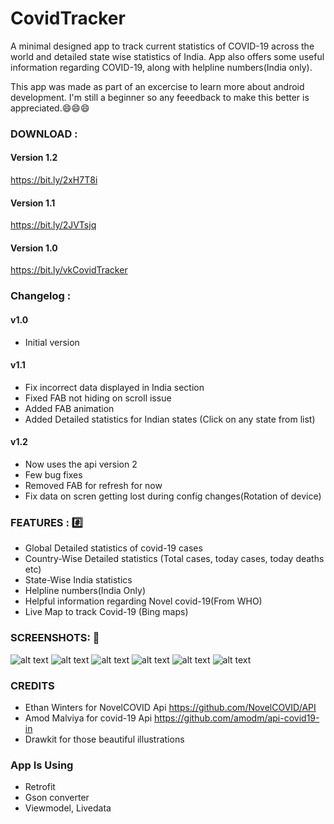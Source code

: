 # CovidTracker
A minimal designed app to track current statistics of COVID-19 across the world and detailed state wise statistics of India. App also offers some useful information regarding COVID-19, along with helpline numbers(India only).

This app was made as part of an excercise to learn more about android development. I'm still a beginner so any feeedback to make this better is appreciated.:smile::smile::smile:

### DOWNLOAD :

#### Version 1.2
https://bit.ly/2xH7T8i

#### Version 1.1
https://bit.ly/2JVTsjq

#### Version 1.0
https://bit.ly/vkCovidTracker

### Changelog :

#### v1.0
   - Initial version
#### v1.1
   - Fix incorrect data displayed in India section
   - Fixed FAB not hiding on scroll issue
   - Added FAB animation
   - Added Detailed statistics for Indian states (Click on any state from list)
   
#### v1.2
   - Now uses the api version 2
   - Few bug fixes
   - Removed FAB for refresh for now
   - Fix data on scren getting lost during config changes(Rotation of device)


### FEATURES : :hash:
- Global Detailed statistics of covid-19 cases
- Country-Wise Detailed statistics (Total cases, today cases, today deaths etc)
- State-Wise India statistics
- Helpline numbers(India Only)
- Helpful information regarding Novel covid-19(From WHO)
- Live Map to track Covid-19 (Bing maps)

### SCREENSHOTS: :iphone:

![alt text](https://i.imgur.com/ydR2H20.jpg)
![alt text](https://i.imgur.com/z8Y0Q4V.jpg)
![alt text](https://i.imgur.com/wAcK2fB.jpg)
![alt text](https://i.imgur.com/QSQjWWO.jpg)
![alt text](https://i.imgur.com/dlxy7XE.jpg)
![alt text](https://i.imgur.com/5aYztHM.jpg)

### CREDITS

- Ethan Winters for NovelCOVID Api https://github.com/NovelCOVID/API
- Amod Malviya for covid-19 Api https://github.com/amodm/api-covid19-in
- Drawkit for those beautiful illustrations

### App Is Using
- Retrofit
- Gson converter
- Viewmodel, Livedata
